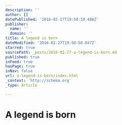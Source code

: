 ```yaml
---
description: ''
author: []
datePublished: '2016-02-27T19:50:59.408Z'
publisher:
  name: ''
  domain: ''
title: A legend is born
dateModified: '2016-02-27T19:50:50.047Z'
starred: true
sourcePath: _posts/2016-02-27-a-legend-is-born.md
published: true
inFeed: true
hasPage: true
inNav: false
url: a-legend-is-born/index.html
_context: 'http://schema.org'
_type: Article

---
```

# A legend is born